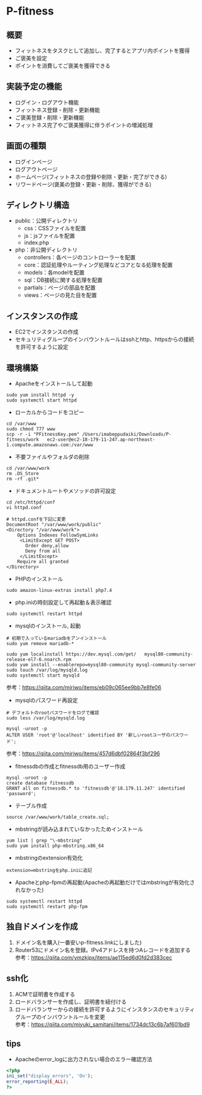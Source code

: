 # P-fitness

## 概要
- フィットネスをタスクとして追加し、完了するとアプリ内ポイントを獲得
- ご褒美を設定
- ポイントを消費してご褒美を獲得できる

## 実装予定の機能
- ログイン・ログアウト機能
- フィットネス登録・削除・更新機能
- ご褒美登録・削除・更新機能
- フィットネス完了やご褒美獲得に伴うポイントの増減処理

## 画面の種類
- ログインページ
- ログアウトページ
- ホームページ(フィットネスの登録や削除・更新・完了ができる)
- リワードページ(褒美の登録・更新・削除、獲得ができる)

## ディレクトリ構造
- public：公開ディレクトリ
  - css：CSSファイルを配置
  - js：jsファイルを配置
  - index.php
- php：非公開ディレクトリ
  - controllers：各ページのコントローラーを配置
  - core：認証処理やルーティング処理などコアとなる処理を配置
  - models：各modelを配置
  - sql：DB接続に関する処理を配置
  - partials：ページの部品を配置
  - views：ページの見た目を配置

## インスタンスの作成
- EC2でインスタンスの作成
- セキュリティグループのインバウントルールはsshとhttp、httpsからの接続を許可するように設定

## 環境構築
* Apacheをインストールして起動  
```
sudo yum install httpd -y  
sudo systemctl start httpd  
```

* ローカルからコードをコピー  
```
cd /var/www  
sudo chmod 777 www   
scp -r -i "PFitnessKey.pem" /Users/imabeppudaiki/Downloads/P-fitness/work   ec2-user@ec2-18-179-11-247.ap-northeast-1.compute.amazonaws.com:/var/www
```

* 不要ファイルやフォルダの削除  
```
cd /var/www/work  
rm .DS_Store    
rm -rf .git*  
```

* ドキュメントルートやメソッドの許可設定  
```
cd /etc/httpd/conf
vi httpd.conf

# httpd.confを下記に変更
DocumentRoot "/var/www/work/public"
<Directory "/var/www/work">
    Options Indexes FollowSymLinks
     <LimitExcept GET POST>
       Order deny,allow
       Deny from all
     </LimitExcept>
    Require all granted
</Directory>
```

* PHPのインストール  
```
sudo amazon-linux-extras install php7.4
```

* php.iniの時刻設定して再起動＆表示確認  
```
sudo systemctl restart httpd
```

* mysqlのインストール, 起動  
```
# 初期で入っているmariadbをアンインストール
sudo yum remove mariadb-*  

sudo yum localinstall https://dev.mysql.com/get/   mysql80-community-release-el7-6.noarch.rpm  
sudo yum install --enablerepo=mysql80-community mysql-community-server  
sudo touch /var/log/mysqld.log  
sudo systemctl start mysqld   
```
参考：https://qiita.com/miriwo/items/eb09c065ee9bb7e8fe06

*  mysqlのパスワード再設定  
```
# デフォルトのrootパスワードをログで確認
sudo less /var/log/mysqld.log  

mysql -uroot -p
ALTER USER 'root'@'localhost' identified BY '新しいrootユーザのパスワード';  
```
参考：https://qiita.com/miriwo/items/457d6dbf02864f3bf296  

* fitnessdbの作成とfitnessdb用のユーザー作成  
```
mysql -uroot -p
create database fitnessdb  
GRANT all on fitnessdb.* to 'fitnessdb'@'18.179.11.247' identified 'password';
```

*  テーブル作成  
```
source /var/www/work/table_create.sql;
```

*  mbstringが読み込まれていなかったためインストール  
```
yum list | grep "\-mbstring"  
sudo yum install php-mbstring.x86_64 
```

*  mbstringのextension有効化  
```
extension=mbstringをphp.iniに追記
```

*  Apacheとphp-fpmの再起動(Apacheの再起動だけではmbstringが有効化されなかった) 
``` 
sudo systemctl restart httpd  
sudo systemctl restart php-fpm
```

## 独自ドメインを作成
1. ドメイン名を購入(一番安いp-fitness.linkにしました)  
2. Router53にドメイン名を登録。IPv4アドレスを持つAレコードを追加する  
参考：https://qiita.com/ymzkjpx/items/ae115ed6d0fd2d383cec

## ssh化
1. ACMで証明書を作成する
2. ロードバランサーを作成し、証明書を紐付ける
3. ロードバランサーからの接続を許可するようにインスタンスのセキュリティグループのインバウントルールを変更  
参考：https://qiita.com/miyuki_samitani/items/1734dc13c6b7af601bd9

## tips
- Apacheのerror_logに出力されない場合のエラー確認方法  
```php
<?php
ini_set("display_errors", 'On');
error_reporting(E_ALL);
?>
```